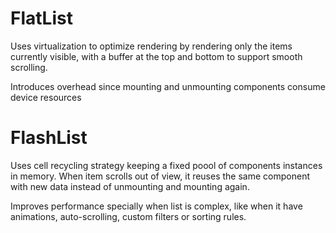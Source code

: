 # FlatList

Uses virtualization to optimize rendering by rendering only the items currently visible, with a buffer at the top and bottom to support smooth scrolling.

Introduces overhead since mounting and unmounting components consume device resources

# FlashList

Uses cell recycling strategy keeping a fixed poool of components instances in memory. When item scrolls out of view, it reuses the same component with new data instead of unmounting and mounting again.

Improves performance specially when list is complex, like when it have animations, auto-scrolling, custom filters or sorting rules.